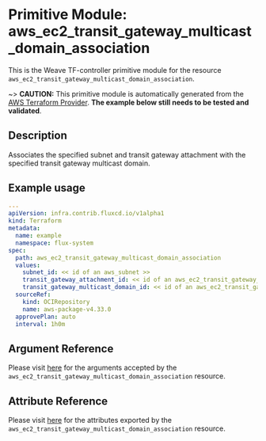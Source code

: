 
# Primitive Module: aws_ec2_transit_gateway_multicast_domain_association

This is the Weave TF-controller primitive module for the resource `aws_ec2_transit_gateway_multicast_domain_association`.

~> **CAUTION:** This primitive module is automatically generated from the [AWS Terraform Provider](https://registry.terraform.io/providers/hashicorp/aws/latest/docs/resources/ec2_transit_gateway_multicast_domain_association). **The example below still needs to be tested and validated**.

## Description

Associates the specified subnet and transit gateway attachment with the specified transit gateway multicast domain.

## Example usage

```yaml
---
apiVersion: infra.contrib.fluxcd.io/v1alpha1
kind: Terraform
metadata:
  name: example
  namespace: flux-system
spec:
  path: aws_ec2_transit_gateway_multicast_domain_association
  values:
    subnet_id: << id of an aws_subnet >>
    transit_gateway_attachment_id: << id of an aws_ec2_transit_gateway_vpc_attachment >>
    transit_gateway_multicast_domain_id: << id of an aws_ec2_transit_gateway_multicast_domain >>
  sourceRef:
    kind: OCIRepository
    name: aws-package-v4.33.0
  approvePlan: auto
  interval: 1h0m
```

## Argument Reference

Please visit [here](https://registry.terraform.io/providers/hashicorp/aws/latest/docs/resources/ec2_transit_gateway_multicast_domain_association#argument-reference) for the arguments accepted by the `aws_ec2_transit_gateway_multicast_domain_association` resource.

## Attribute Reference

Please visit [here](https://registry.terraform.io/providers/hashicorp/aws/latest/docs/resources/ec2_transit_gateway_multicast_domain_association#attributes-reference) for the attributes exported by the `aws_ec2_transit_gateway_multicast_domain_association` resource.
